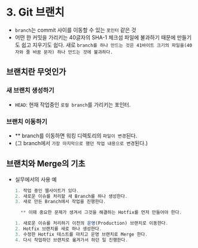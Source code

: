 # 3. Git 브랜치

* `branch`는 commit 사이를 이동할 수 있는 `포인터` 같은 것
* 어떤 한 커밋을 가리키는 40글자의 SHA-1 체크섬 파일에 불과하기 때문에 만들기도 쉽고 지우기도 쉽다. 새로 `branch를 하나 만드는 것은 41바이트 크기의 파일을(40자와 줄 바꿈 문자) 하나 만드는 것에 불과하다.`

## 브랜치란 무엇인가

### 새 브랜치 생성하기

* `HEAD`: 현재 작업중인 `로컬 branch`를 가리키는 포인터.

### 브랜치 이동하기

* ** branch를 이동하면 워킹 디렉토리의 `파일이 변경`된다.
* (그 branch에서 `가장 마지막으로 했던 작업 내용으로 변경`된다.)

## 브랜치와 Merge의 기초

* 실무에서의 사용 예
  ```javascript
  1. 작업 중인 웹사이트가 있다.
  2. 새로운 이슈를 처리할 새 Branch를 하나 생성한다.
  3. 새로 만든 Branch에서 작업을 진행한다.

    ** 이때 중요한 문제가 생겨서 그것을 해결하는 Hotfix를 먼저 만들어야 한다.

  1. 새로운 이슈를 처리하기 이전의 운영(Production) 브랜치로 이동한다.
  2. Hotfix 브랜치를 새로 하나 생성한다.
  3. 수정한 Hotfix 테스트를 마치고 운영 브랜치로 Merge 한다.
  4. 다시 작업하던 브랜치로 옮겨가서 하던 일 진행한다.
  ```
